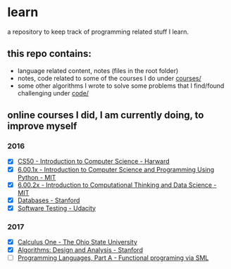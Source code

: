 # learn
a repository to keep track of programming related stuff I learn.

## this repo contains:
- language related content, notes (files in the root folder)
- notes, code related to some of the courses I do under [courses/](courses)
- some other algorithms I wrote to solve some problems that I find/found challenging under [code/](code)

## online courses I did, I am currently doing, to improve myself

### 2016
  - [x] [CS50 - Introduction to Computer Science - Harward](https://courses.edx.org/courses/course-v1:HarvardX+CS50+X/info)
  - [x] [6.00.1x - Introduction to Computer Science and Programming Using Python -  MIT](https://courses.edx.org/courses/course-v1:MITx+6.00.1x+2T2016/info)
  - [x] [6.00.2x - Introduction to Computational Thinking and Data Science - MIT ](https://courses.edx.org/courses/course-v1:MITx+6.00.2x_6+3T2016/info)
  - [x] [Databases - Stanford](https://lagunita.stanford.edu/courses/Home/Databases/Engineering/about)
  - [x] [Software Testing - Udacity](https://www.udacity.com/course/software-testing--cs258)

### 2017
  - [x] [Calculus One - The Ohio State University](https://www.coursera.org/learn/calculus1)
  - [x] [Algorithms: Design and Analysis - Stanford](https://lagunita.stanford.edu/courses/course-v1:Engineering+Algorithms1+SelfPaced/about)
  - [ ] [Programming Languages, Part A - Functional programing via SML](https://www.coursera.org/learn/programming-languages/home/welcome)
